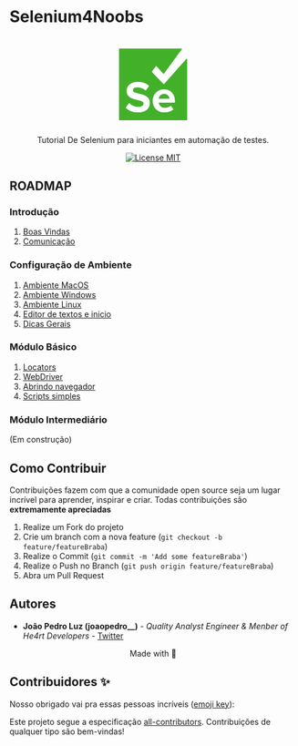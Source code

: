 # Selenium4Noobs

<h1 align="center">
  <img src="./images/selenium-logo.png" alt="php" width="120">
</h1>

<p align="center">Tutorial De Selenium para iniciantes em automação de testes.</p>

<p align="center">
  <a href="https://opensource.org/licenses/MIT">
    <img src="https://img.shields.io/badge/License-MIT-blue.svg" alt="License MIT">
  </a>
</p>

## ROADMAP

### Introdução

1. [Boas Vindas](/1-Introducao/1-Boas-vindas.md)
2. [Comunicação](/1-Introducao/2-Comunicacao.md)

### Configuração de Ambiente

1. [Ambiente MacOS](/2-Ambiente/1-Ambiente-macos.md)
2. [Ambiente Windows](/2-Ambiente/2-Ambiente-windows.md)
3. [Ambiente Linux](/2-Ambiente/3-Ambiente-linux.md)
4. [Editor de textos e inicio](/2-Ambiente/4-Editor-e-inicio.md)
5. [Dicas Gerais](/2-Ambiente/5-Dicas-gerais.md)

### Módulo Básico

1. [Locators](/3-Basico/1-Locators.md)
2. [WebDriver](/3-Basico/2-WebDriver.md)
3. [Abrindo navegador](/3-Basico/3-Abrindo-navegador.md)
4. [Scripts simples](/3-Basico/4-Script-simples.md)

### Módulo Intermediário

(Em construção)


## Como Contribuir

Contribuições fazem com que a comunidade open source seja um lugar incrível para aprender, inspirar e criar. Todas contribuições
são **extremamente apreciadas**

1. Realize um Fork do projeto
2. Crie um branch com a nova feature (`git checkout -b feature/featureBraba`)
3. Realize o Commit (`git commit -m 'Add some featureBraba'`)
4. Realize o Push no Branch (`git push origin feature/featureBraba`)
5. Abra um Pull Request

## Autores

- **João Pedro Luz (joaopedro__)** - _Quality Analyst Engineer & Menber of He4rt Developers_ - [Twitter](https://twitter.com/joao_pedro_mlc)


<p align="center">Made with 💜</p>

## Contribuidores ✨

Nosso obrigado vai pra essas pessoas incríveis ([emoji key](https://allcontributors.org/docs/en/emoji-key)):


Este projeto segue a especificação [all-contributors](https://github.com/all-contributors/all-contributors).
Contribuições de qualquer tipo são bem-vindas!
